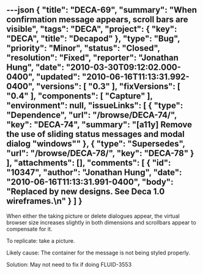 ---json
{
  "title": "DECA-69",
  "summary": "When confirmation message appears, scroll bars are visible",
  "tags": "DECA",
  "project": {
    "key": "DECA",
    "title": "Decapod"
  },
  "type": "Bug",
  "priority": "Minor",
  "status": "Closed",
  "resolution": "Fixed",
  "reporter": "Jonathan Hung",
  "date": "2010-03-30T09:12:02.000-0400",
  "updated": "2010-06-16T11:13:31.992-0400",
  "versions": [
    "0.3"
  ],
  "fixVersions": [
    "0.4"
  ],
  "components": [
    "Capture"
  ],
  "environment": null,
  "issueLinks": [
    {
      "type": "Dependence",
      "url": "/browse/DECA-74/",
      "key": "DECA-74",
      "summary": "[a11y] Remove the use of sliding status messages and modal dialog \"windows\""
    },
    {
      "type": "Supersedes",
      "url": "/browse/DECA-78/",
      "key": "DECA-78"
    }
  ],
  "attachments": [],
  "comments": [
    {
      "id": "10347",
      "author": "Jonathan Hung",
      "date": "2010-06-16T11:13:31.991-0400",
      "body": "Replaced by new designs. See Deca 1.0 wireframes.\n"
    }
  ]
}
---
When either the taking picture or delete dialogues appear, the virtual browser size increases slightly in both dimensions and scrollbars appear to compensate for it.

To replicate: take a picture.

Likely cause: The container for the message is not being styled properly.

Solution: May not need to fix if doing FLUID-3553

        